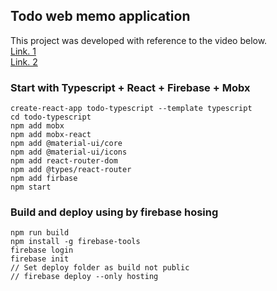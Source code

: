 ## Todo web memo application
This project was developed with reference to the video below.  
[Link. 1](https://www.youtube.com/watch?v=WYnA1I31Sto&list=PLRB_0OYQAHMPu7EsP51ksMd489CrEfICT&index=2&t=0s)  
[Link. 2](https://www.youtube.com/watch?v=PFBRhxjIBUM&list=PLV6pYUAZ-ZoHx0OjUduzaFSZ4_cUqXLm0)  

### Start with Typescript + React + Firebase + Mobx

```
create-react-app todo-typescript --template typescript
cd todo-typescript
npm add mobx
npm add mobx-react
npm add @material-ui/core
npm add @material-ui/icons
npm add react-router-dom
npm add @types/react-router
npm add firbase
npm start
```

### Build and deploy using by firebase hosing

```
npm run build
npm install -g firebase-tools
firebase login
firebase init
// Set deploy folder as build not public
// firebase deploy --only hosting
```
